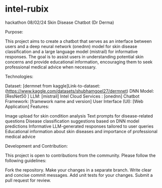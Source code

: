 # intel-rubix
hackathon 08/02/24
Skin Disease Chatbot (Dr Derma)

Purpose:

This project aims to create a chatbot that serves as an interface between users and a deep neural network (onednn) model for skin disease classification and a large language model (mistrail) for informative responses. The goal is to assist users in understanding potential skin concerns and provide educational information, encouraging them to seek professional medical advice when necessary.

Technologies:

Dataset: [dermnet from kaggle]Link-to-dataset:(https://www.kaggle.com/datasets/shubhamgoel27/dermnet)
DNN Model: [ResNet50 ]
LLM: [mistrail]
Intel Cloud Services : [onednn]
Chatbot Framework: [framework name and version]
User Interface (UI): [Web Application]
Features:

Image upload for skin condition analysis
Text prompts for disease-related questions
Disease classification suggestions based on DNN model predictions
Informative LLM-generated responses tailored to user queries
Educational information about skin diseases and importance of professional medical advice




Development and Contribution:

This project is open to contributions from the community. Please follow the following guidelines:

Fork the repository.
Make your changes in a separate branch.
Write clear and concise commit messages.
Add unit tests for your changes.
Submit a pull request for review.
